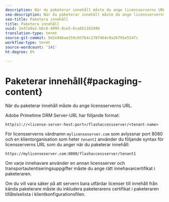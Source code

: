 ```yaml
---
description: När du paketerar innehåll måste du ange licensserverns URL.
seo-description: När du paketerar innehåll måste du ange licensserverns URL.
seo-title: Paketera innehåll
title: Paketera innehåll
uuid: 2e47a9a2-bbc6-4995-8ce5-6ca6b116349b
translation-type: tm+mt
source-git-commit: 9d2e046ae259c05fb4c278f464c9a26795e554fc
workflow-type: tm+mt
source-wordcount: '141'
ht-degree: 0%

---
```



# Paketerar innehåll{#packaging-content}

När du paketerar innehåll måste du ange licensserverns URL.

Adobe Primetime DRM Server-URL har följande format:

```
http(s)://<license-server-host:port>/flashaccessserver/<tenant-name>
```

För licensserverns värdnamn `mylicenseserver.com` som avlyssnar port 8080 och en klientorganisation som heter *`tenant1`* använder du följande syntax för licensserverns URL som du anger när du paketerar innehåll:

```
https://mylicenseserver.com:8080/flashaccessserver/tenant1
```

Om varje innehavare använder en annan licensserver och transportautentiseringsuppgifter måste du ange rätt innehavarcertifikat i paketeraren.

Om du vill vara säker på att servern bara utfärdar licenser till innehåll från kända paketerare måste du inkludera paketerarens certifikat i paketeraren tillåtelselista i klientkonfigurationsfilen.
